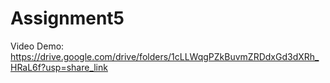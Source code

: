 # Assignment5
Video Demo: https://drive.google.com/drive/folders/1cLLWqgPZkBuvmZRDdxGd3dXRh_HRaL6f?usp=share_link
